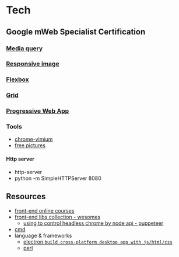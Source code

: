 # Tech
## Google mWeb Specialist Certification
### [Media query](./front-end/media-query/media-query.md)
### [Responsive image](./front-end/responsive-image/responsive-image.md)
### [Flexbox](./front-end/Flexbox.md)
### [Grid](./front-end/Grid.md)
### [Progressive Web App](./front-end/progressive-web-app.md)
### Tools
- [chrome-vimium](./tools/chrome-vimium.md)
- [free pictures](https://pixabay.com/)
#### Http server
- http-server
- python -m SimpleHTTPServer 8080

## Resources
- [front-end online courses](https://classroom.udacity.com/me)
- [front-end libs collection - wesomes](https://www.awesomes.cn/repos/Applications/Frameworks)
    - [using to control headless chrome by node api - puppeteer](https://www.awesomes.cn/repo/GoogleChrome/puppeteer)
- [cmd](https://github.com/jlevy/the-art-of-command-line)
- language & frameworks
    + [electron `build cross-platform desktop app with js/html/css`](https://github.com/electron/electron)
    + [perl](https://www.perl.org/)








